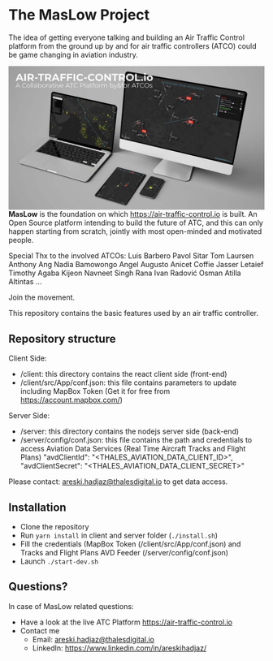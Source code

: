 # The MasLow Project
The idea of getting everyone talking and building an Air Traffic Control platform from the ground up by and for air traffic controllers (ATCO) could be game changing in aviation industry. 

<img src="client/resources/Thumbnail.jpg"
     alt="Air-Traffic-Control.io Thumbnail"
     style="float: left; margin-right: 10px;" />
     
**MasLow** is the foundation on which https://air-traffic-control.io is built. An Open Source platform intending to build the future of ATC, and this can only happen starting from scratch, jointly with most open-minded and motivated people. 

Special Thx to the involved ATCOs:
Luis Barbero
Pavol Sitar
Tom Laursen
Anthony Ang
Nadia Bamowongo
Angel Augusto
Anicet Coffie
Jasser Letaief
Timothy Agaba
Kijeon
Navneet Singh Rana
Ivan Radović
Osman Atilla Altintas
...

Join the movement.

This repository contains the basic features used by an air traffic controller. 

## Repository structure
Client Side:
- /client: this directory contains the react client side (front-end)
- /client/src/App/conf.json: this file contains parameters to update including MapBox Token (Get it for free from https://account.mapbox.com/)

Server Side:
- /server: this directory contains the nodejs server side (back-end)
- /server/config/conf.json: this file contains the path and credentials to access Aviation Data Services (Real Time Aircraft Tracks and Flight Plans)
"avdClientId": "<THALES_AVIATION_DATA_CLIENT_ID>",
"avdClientSecret": "<THALES_AVIATION_DATA_CLIENT_SECRET>"

Please contact: areski.hadjaz@thalesdigital.io to get data access.

## Installation
- Clone the repository
- Run `yarn install` in client and server folder (`./install.sh`)
- Fill the credentials (MapBox Token (/client/src/App/conf.json) and Tracks and Flight Plans AVD Feeder (/server/config/conf.json)
- Launch `./start-dev.sh`

## Questions?
In case of MasLow related questions:
- Have a look at the live ATC Platform https://air-traffic-control.io
- Contact me
  - Email: [areski.hadjaz@thalesdigital.io](mailto:areski.hadjaz@thalesdigital.io)
  - LinkedIn: https://www.linkedin.com/in/areskihadjaz/ 

